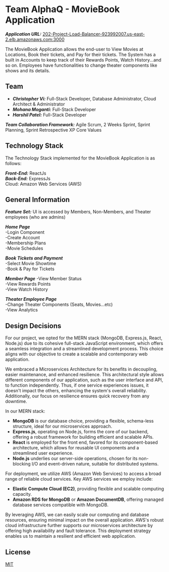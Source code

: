 # Team AlphaQ - MovieBook Application

***Application URL:*** [202-Project-Load-Balancer-923992007.us-east-2.elb.amazonaws.com:3000](202-Project-Load-Balancer-923992007.us-east-2.elb.amazonaws.com)

The MovieBook Application allows the end-user to View Movies at Locations, Book their tickets, and Pay for their tickets. The System has a built in Accounts to keep track of their Rewards Points, Watch History...and so on. Employees have functionalities to change theater components like shows and its details.

## Team
* ***Christopher Vi:*** Full-Stack Developer, Database Administrator, Cloud Architect & Administrator  
* ***Mohana Moganti:*** Full-Stack Developer  
* ***Harshil Patel:*** Full-Stack Developer

***Team Collaboration Framework:*** Agile Scrum, 2 Weeks Sprint, Sprint Planning, Sprint Retrospective XP Core Values

## Technology Stack
The Technology Stack implemented for the MovieBook Application is as follows:

***Front-End:*** ReactJs  
***Back-End:*** ExpressJs   
Cloud: Amazon Web Services (AWS)  



## General Information

***Feature Set:***
UI is accessed by Members, Non-Members, and Theater employees (who are admins)

***Home Page***  
-Login Component  
-Create Account  
-Membership Plans  
-Movie Schedules  

***Book Tickets and Payment***  
-Select Movie Showtime    
-Book & Pay for Tickets  

***Member Page***
-View Member Status  
-View Rewards Points  
-View Watch History  

***Theater Employee Page***  
-Change Theater Components (Seats, Movies...etc)  
-View Analytics

## Design Decisions
For our project, we opted for the MERN stack (MongoDB, Express.js, React, Node.js) due to its cohesive full-stack JavaScript environment, which offers a seamless integration and a streamlined development process. This choice aligns with our objective to create a scalable and contemporary web application.

We embraced a Microservices Architecture for its benefits in decoupling, easier maintenance, and enhanced resilience. This architectural style allows different components of our application, such as the user interface and API, to function independently. Thus, if one service experiences issues, it doesn't impact the others, enhancing the system's overall reliability. Additionally, our focus on resilience ensures quick recovery from any downtime.

In our MERN stack:
- **MongoDB** is our database choice, providing a flexible, schema-less structure, ideal for our microservices approach.
- **Express.js**, operating on Node.js, forms the core of our backend, offering a robust framework for building efficient and scalable APIs.
- **React** is employed for the front end, favored for its component-based architecture, which allows for reusable UI components and a streamlined user experience.
- **Node.js** underlies our server-side operations, chosen for its non-blocking I/O and event-driven nature, suitable for distributed systems.

For deployment, we utilize AWS (Amazon Web Services) to access a broad range of reliable cloud services. Key AWS services we employ include:
- **Elastic Compute Cloud (EC2)**, providing flexible and scalable computing capacity.
- **Amazon RDS for MongoDB** or **Amazon DocumentDB**, offering managed database services compatible with MongoDB.

By leveraging AWS, we can easily scale our computing and database resources, ensuring minimal impact on the overall application. AWS's robust cloud infrastructure further supports our microservices architecture by offering high availability and fault tolerance. This deployment strategy enables us to maintain a resilient and efficient web application.


## License

[MIT](https://choosealicense.com/licenses/mit/)
